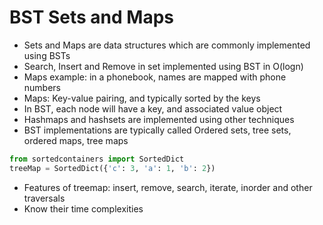 # BST Sets and Maps

- Sets and Maps are data structures which are commonly implemented using BSTs
- Search, Insert and Remove in set implemented using BST in O(logn)
- Maps example: in a phonebook, names are mapped with phone numbers
- Maps: Key-value pairing, and typically sorted by the keys
- In BST, each node will have a key, and associated value object
- Hashmaps and hashsets are implemented using other techniques
- BST implementations are typically called Ordered sets, tree sets, ordered maps, tree maps
```python
from sortedcontainers import SortedDict
treeMap = SortedDict({'c': 3, 'a': 1, 'b': 2})
```
- Features of treemap: insert, remove, search, iterate, inorder and other traversals
- Know their time complexities